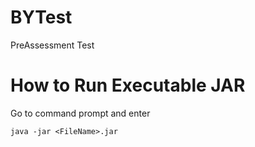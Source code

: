 # BYTest
PreAssessment Test

# How to Run Executable JAR
Go to command prompt and enter

`java -jar <FileName>.jar`
